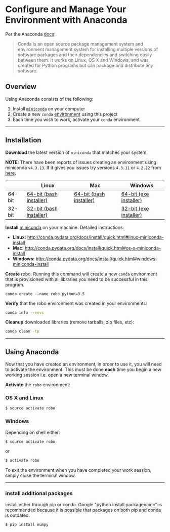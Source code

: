 # Configure and Manage Your Environment with Anaconda

Per the Anaconda [docs](http://conda.pydata.org/docs):

> Conda is an open source package management system and environment management system 
for installing multiple versions of software packages and their dependencies and 
switching easily between them. It works on Linux, OS X and Windows, and was created 
for Python programs but can package and distribute any software.

## Overview
Using Anaconda consists of the following:

1. Install [`miniconda`](http://conda.pydata.org/miniconda.html) on your computer
2. Create a new `conda` [environment](http://conda.pydata.org/docs/using/envs.html) using this project
3. Each time you wish to work, activate your `conda` environment

---

## Installation

**Download** the latest version of `miniconda` that matches your system.

**NOTE**: There have been reports of issues creating an environment using miniconda `v4.3.13`. If it gives you issues try versions `4.3.11` or `4.2.12` from [here](https://repo.continuum.io/miniconda/).

|        | Linux | Mac | Windows | 
|--------|-------|-----|---------|
| 64-bit | [64-bit (bash installer)][lin64] | [64-bit (bash installer)][mac64] | [64-bit (exe installer)][win64]
| 32-bit | [32-bit (bash installer)][lin32] |  | [32-bit (exe installer)][win32]

[win64]: https://repo.continuum.io/miniconda/Miniconda3-latest-Windows-x86_64.exe
[win32]: https://repo.continuum.io/miniconda/Miniconda3-latest-Windows-x86.exe
[mac64]: https://repo.continuum.io/miniconda/Miniconda3-latest-MacOSX-x86_64.sh
[lin64]: https://repo.continuum.io/miniconda/Miniconda3-latest-Linux-x86_64.sh
[lin32]: https://repo.continuum.io/miniconda/Miniconda3-latest-Linux-x86.sh

**Install** [miniconda](http://conda.pydata.org/miniconda.html) on your machine. Detailed instructions:

- **Linux:** http://conda.pydata.org/docs/install/quick.html#linux-miniconda-install
- **Mac:** http://conda.pydata.org/docs/install/quick.html#os-x-miniconda-install
- **Windows:** http://conda.pydata.org/docs/install/quick.html#windows-miniconda-install


**Create** robo.  Running this command will create a new `conda` environment that is provisioned with all libraries you need to be successful in this program.
```
conda create --name robo python=3.5
```

**Verify** that the robo environment was created in your environments:

```sh
conda info --envs
```

**Cleanup** downloaded libraries (remove tarballs, zip files, etc):

```sh
conda clean -tp
```

---

## Using Anaconda

Now that you have created an environment, in order to use it, you will need to activate the environment. This must be done **each** time you begin a new working session i.e. open a new terminal window. 

**Activate** the `robo` environment:

### OS X and Linux
```sh
$ source activate robo
```
### Windows
Depending on shell either:
```sh
$ source activate robo
```
or

```sh
$ activate robo
```

To exit the environment when you have completed your work session, simply close the terminal window.

---
### install additional packages
install either through pip or conda. Google "python install packagename" is recommended because it is possible that packages on both pip and conda is outdated.
```sh
$ pip install numpy
```